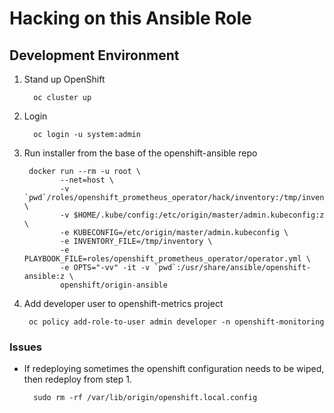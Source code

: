 # Hacking on this Ansible Role

## Development Environment

1. Stand up OpenShift

         oc cluster up
1. Login

         oc login -u system:admin
1. Run installer from the base of the openshift-ansible repo

        docker run --rm -u root \
               --net=host \
               -v `pwd`/roles/openshift_prometheus_operator/hack/inventory:/tmp/inventory:z \
               -v $HOME/.kube/config:/etc/origin/master/admin.kubeconfig:z \
               -e KUBECONFIG=/etc/origin/master/admin.kubeconfig \
               -e INVENTORY_FILE=/tmp/inventory \
               -e PLAYBOOK_FILE=roles/openshift_prometheus_operator/operator.yml \
               -e OPTS="-vv" -it -v `pwd`:/usr/share/ansible/openshift-ansible:z \
               openshift/origin-ansible
1. Add developer user to openshift-metrics project

        oc policy add-role-to-user admin developer -n openshift-monitoring

### Issues

* If redeploying sometimes the openshift configuration needs to be wiped, then redeploy from step 1.

        sudo rm -rf /var/lib/origin/openshift.local.config

